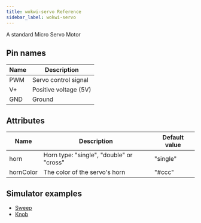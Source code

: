 ```yaml
---
title: wokwi-servo Reference
sidebar_label: wokwi-servo
---
```


A standard Micro Servo Motor

## Pin names

| Name | Description           |
| ---- | --------------------- |
| PWM  | Servo control signal  |
| V+   | Positive voltage (5V) |
| GND  | Ground                |

## Attributes

| Name      | Description                              | Default value |
| --------- | ---------------------------------------- | ------------- |
| horn      | Horn type: "single", "double" or "cross" | "single"      |
| hornColor | The color of the servo's horn            | "#ccc"        |

## Simulator examples

- [Sweep](https://wokwi.com/arduino/libraries/Servo/Sweep)
- [Knob](https://wokwi.com/arduino/libraries/Servo/Knob)
